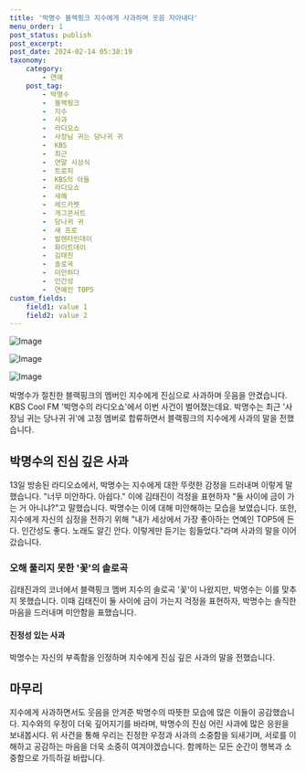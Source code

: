 ```yaml
---
title: '박명수 블랙핑크 지수에게 사과하며 웃음 자아내다'
menu_order: 1
post_status: publish
post_excerpt: 
post_date: 2024-02-14 05:38:19
taxonomy:
    category:
        - 연예
    post_tag:
        - 박명수
        -  블랙핑크
        -  지수
        -  사과
        -  라디오쇼
        -  사장님 귀는 당나귀 귀
        -  KBS
        -  최근
        -  연말 시상식
        -  트로피
        -  KBS의 아들
        -  라디오쇼
        -  새해
        -  레드카펫
        -  개그콘서트
        -  당나귀 귀
        -  새 프로
        -  발렌타인데이
        -  화이트데이
        -  김태진
        -  솔로곡
        -  미안하다
        -  인간성
        -  연예인 TOP5
custom_fields:
    field1: value 1
    field2: value 2
---
```


![Image](https://ssl.pstatic.net/mimgnews/image/109/2024/02/13/0005017022_001_20240213115604298.jpg?type=w540)

![Image](https://mimgnews.pstatic.net/image/109/2024/02/13/0005017022_002_20240213115604325.jpg?type=w540)

![Image](https://ssl.pstatic.net/mimgnews/image/109/2024/02/13/0005017022_003_20240213115604334.jpg?type=w540)

박명수가 절친한 블랙핑크의 멤버인 지수에게 진심으로 사과하며 웃음을 안겼습니다. KBS Cool FM '박명수의 라디오쇼'에서 이번 사건이 벌어졌는데요. 박명수는 최근 '사장님 귀는 당나귀 귀'에 고정 멤버로 합류하면서 블랙핑크의 지수에게 사과의 말을 전했습니다. 
## 박명수의 진심 깊은 사과
13일 방송된 라디오쇼에서, 박명수는 지수에게 대한 뚜렷한 감정을 드러내며 이렇게 말했습니다. "너무 미안하다. 아쉽다." 이에 김태진이 걱정을 표현하자 "둘 사이에 금이 가는 거 아니냐?"고 말했습니다. 박명수는 이에 대해 미안해하는 모습을 보였습니다. 또한, 지수에게 자신의 심정을 전하기 위해 "내가 세상에서 가장 좋아하는 연예인 TOP5에 든다. 인간성도 좋다. 노래도 알긴 안다. 이렇게만 듣기는 힘들었다."라며 사과의 말을 이어갔습니다.
### 오해 풀리지 못한 '꽃'의 솔로곡
김태진과의 코너에서 블랙핑크 멤버 지수의 솔로곡 '꽃'이 나왔지만, 박명수는 이를 맞추지 못했습니다. 이때 김태진이 둘 사이에 금이 가는지 걱정을 표현하자, 박명수는 솔직한 마음을 드러내며 미안함을 표했습니다. 
#### 진정성 있는 사과
박명수는 자신의 부족함을 인정하며 지수에게 진심 깊은 사과의 말을 전했습니다. 
## 마무리
지수에게 사과하면서도 웃음을 안겨준 박명수의 따뜻한 모습에 많은 이들이 공감했습니다. 지수와의 우정이 더욱 깊어지기를 바라며, 박명수의 진심 어린 사과에 많은 응원을 보내봅시다. 위 사건을 통해 우리는 진정한 우정과 사과의 소중함을 되새기며, 서로를 이해하고 공감하는 마음을 더욱 소중히 여겨야겠습니다. 함께하는 모든 순간이 행복과 소중함으로 가득하길 바랍니다.
